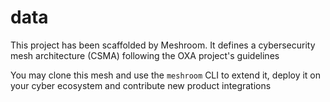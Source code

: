 # data

This project has been scaffolded by Meshroom.
It defines a cybersecurity mesh architecture (CSMA) following the OXA project's guidelines

You may clone this mesh and use the `meshroom` CLI to extend it, deploy it on your cyber ecosystem and contribute new product integrations